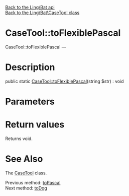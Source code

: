 [Back to the Ling/Bat api](https://github.com/lingtalfi/Bat/blob/master/doc/api/Ling/Bat.md)<br>
[Back to the Ling\Bat\CaseTool class](https://github.com/lingtalfi/Bat/blob/master/doc/api/Ling/Bat/CaseTool.md)


CaseTool::toFlexiblePascal
================



CaseTool::toFlexiblePascal — 




Description
================


public static [CaseTool::toFlexiblePascal](https://github.com/lingtalfi/Bat/blob/master/doc/api/Ling/Bat/CaseTool/toFlexiblePascal.md)(string $str) : void









Parameters
================



Return values
================

Returns void.








See Also
================

The [CaseTool](https://github.com/lingtalfi/Bat/blob/master/doc/api/Ling/Bat/CaseTool.md) class.

Previous method: [toPascal](https://github.com/lingtalfi/Bat/blob/master/doc/api/Ling/Bat/CaseTool/toPascal.md)<br>Next method: [toDog](https://github.com/lingtalfi/Bat/blob/master/doc/api/Ling/Bat/CaseTool/toDog.md)<br>

